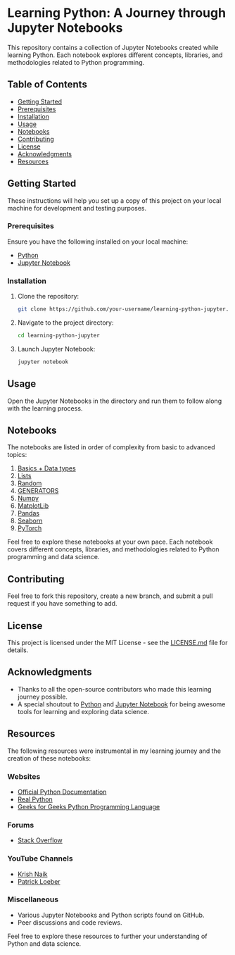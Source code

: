# Learning Python: A Journey through Jupyter Notebooks

This repository contains a collection of Jupyter Notebooks created while learning Python. Each notebook explores different concepts, libraries, and methodologies related to Python programming.

## Table of Contents
- [Getting Started](#getting-started)
- [Prerequisites](#prerequisites)
- [Installation](#installation)
- [Usage](#usage)
- [Notebooks](#notebooks)
- [Contributing](#contributing)
- [License](#license)
- [Acknowledgments](#acknowledgments)
- [Resources](#resources)

## Getting Started

These instructions will help you set up a copy of this project on your local machine for development and testing purposes.

### Prerequisites

Ensure you have the following installed on your local machine:

- [Python](https://www.python.org/downloads/)
- [Jupyter Notebook](https://jupyter.org/install)

### Installation

1. Clone the repository:
    ```bash
    git clone https://github.com/your-username/learning-python-jupyter.git
    ```

2. Navigate to the project directory:
    ```bash
    cd learning-python-jupyter
    ```

3. Launch Jupyter Notebook:
    ```bash
    jupyter notebook
    ```

## Usage

Open the Jupyter Notebooks in the directory and run them to follow along with the learning process.

## Notebooks

The notebooks are listed in order of complexity from basic to advanced topics:

1. [Basics + Data types](Basics%20+%20Data%20types.ipynb)
2. [Lists](Lists.ipynb)
3. [Random](Random.ipynb)
4. [GENERATORS](GENERATORS.ipynb)
5. [Numpy](Numpy.ipynb)
6. [MatplotLib](MatplotLib.ipynb)
7. [Pandas](Pandas.ipynb)
8. [Seaborn](Seaborn.ipynb)
9. [PyTorch](PyTorch.ipynb)

Feel free to explore these notebooks at your own pace. Each notebook covers different concepts, libraries, and methodologies related to Python programming and data science.

## Contributing

Feel free to fork this repository, create a new branch, and submit a pull request if you have something to add.

## License

This project is licensed under the MIT License - see the [LICENSE.md](LICENSE) file for details.

## Acknowledgments

- Thanks to all the open-source contributors who made this learning journey possible.
- A special shoutout to [Python](https://www.python.org/) and [Jupyter Notebook](https://jupyter.org/) for being awesome tools for learning and exploring data science.

## Resources

The following resources were instrumental in my learning journey and the creation of these notebooks:

### Websites
- [Official Python Documentation](https://docs.python.org/3/)
- [Real Python](https://realpython.com/)
- [Geeks for Geeks Python Programming Language](https://www.geeksforgeeks.org/python-programming-language/)

### Forums
- [Stack Overflow](https://stackoverflow.com/)

### YouTube Channels
- [Krish Naik](https://www.youtube.com/playlist?list=PLZoTAELRMXVNUL99R4bDlVYsncUNvwUBB)
- [Patrick Loeber](https://www.youtube.com/watch?v=EMXfZB8FVUA&list=PLqnslRFeH2UrcDBWF5mfPGpqQDSta6VK4)

### Miscellaneous
- Various Jupyter Notebooks and Python scripts found on GitHub.
- Peer discussions and code reviews.

Feel free to explore these resources to further your understanding of Python and data science.

